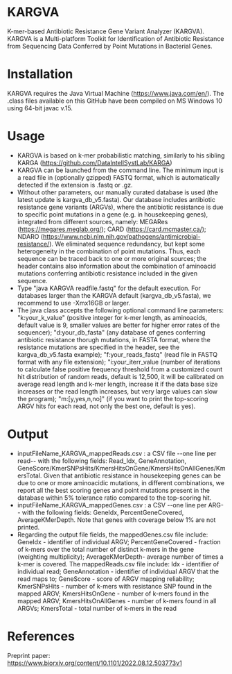 # KARGVA
K-mer-based Antibiotic Resistance Gene Variant Analyzer (KARGVA). KARGVA is a Multi-platform Toolkit for Identification of Antibiotic Resistance from Sequencing Data Conferred by Point Mutations in Bacterial Genes.

# Installation
KARGVA requires the Java Virtual Machine (https://www.java.com/en/). The .class files available on this GitHub have been compiled on MS Windows 10 using 64-bit javac v.15.

# Usage
- KARGVA is based on k-mer probabilistic matching, similarly to his sibling KARGA (https://github.com/DataIntellSystLab/KARGA)
- KARGVA can be launched from the command line. The minimum input is a read file in (optionally gzipped) FASTQ format, which is automatically detected if the extension is .fastq or .gz. 
- Without other parameters, our manually curated database is used (the latest update is kargva_db_v5.fasta). Our database includes antibiotic resistance gene variants (ARGVs), where the antibiotic resistance is due to specific point mutations in a gene (e.g. in housekeeping genes), integrated from different sources, namely: MEGARes (https://megares.meglab.org/); CARD (https://card.mcmaster.ca/); NDARO (https://www.ncbi.nlm.nih.gov/pathogens/antimicrobial-resistance/). We eliminated sequence redundancy, but kept some heterogeneity in the combination of point mutations. Thus, each sequence can be traced back to one or more original sources; the header contains also information about the combination of aminoacid mutations conferring antibiotic resistance included in the given sequence.
- Type "java KARGVA readfile.fastq" for the default execution. For databases larger than the KARGVA default (kargva_db_v5.fasta), we recommend to use -Xmx16GB or larger.
- The java class accepts the following optional command line parameters: "k:your_k_value" (positive integer for k-mer length, as aminoacids, default value is 9, smaller values are better for higher error rates of the sequencer); "d:your_db_fasta" (any database of genes conferring antibiotic resistance thorugh mutations, in FASTA format, where the resistance mutations are specified in the header, see the kargva_db_v5.fasta example); "f:your_reads_fastq" (read file in FASTQ format with any file extension); "i:your_iterr_value (number of iterations to calculate false positive frequency threshold from a customized count hit distribution of random reads, default is 12,500, it will be calibrated on average read length and k-mer length, increase it if the data base size increases or the read length increases, but very large values can slow the program); "m:[y,yes,n,no]" (if you want to print the top-scoring ARGV hits for each read, not only the best one, default is yes). 

# Output
- inputFileName_KARGVA_mappedReads.csv : a CSV file --one line per read-- with the following fields: Read_Idx, GeneAnnotation, GeneScore/KmerSNPsHits/KmersHitsOnGene/KmersHitsOnAllGenes/KmersTotal. Given that antibiotic resistance in housekeeping genes can be due to one or more aminoacidic mutations, in different combinations, we report all the best scoring genes and point mutations present in the database within 5% tolerance ratio compared to the top-scoring hit.
- inputFileName_KARGVA_mappedGenes.csv : a CSV --one line per ARG-- with the following fields: GeneIdx, PercentGeneCovered, AverageKMerDepth. Note that genes with coverage below 1% are not printed.
- Regarding the output file fields, the mappedGenes.csv file include: GeneIdx - identifier of individual ARGV; PercentGeneCovered - fraction of k-mers over the total number of distinct k-mers in the gene (weighting multiplicity); AverageKMerDepth- average number of times a k-mer is covered. The mappedReads.csv file include: Idx - identifier of individual read; GeneAnnotation - identifier of individual ARGV that the read maps to; GeneScore - score of ARGV mapping reliability; KmerSNPsHits - number of k-mers with resistance SNP found in the mapped ARGV; KmersHitsOnGene - number of k-mers found in the mapped ARGV; KmersHitsOnAllGenes - number of k-mers found in all ARGVs; KmersTotal - total number of k-mers in the read

# References
Preprint paper: https://www.biorxiv.org/content/10.1101/2022.08.12.503773v1
